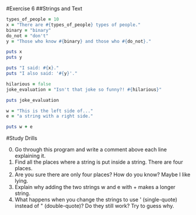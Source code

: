 #Exercise 6
##Strings and Text

```ruby
types_of_people = 10
x = "There are #{types_of_people} types of people."
binary = "binary"
do_not = "don't"
y = "Those who know #{binary} and those who #{do_not}."

puts x
puts y

puts "I said: #{x}."
puts "I also said: '#{y}'."

hilarious = false
joke_evaluation = "Isn't that joke so funny?! #{hilarious}"

puts joke_evaluation

w = "This is the left side of..."
e = "a string with a right side."

puts w + e
```

#Study Drills

0. Go through this program and write a comment above each line explaining it.
0. Find all the places where a string is put inside a string. There are four places.
0. Are you sure there are only four places? How do you know? Maybe I like lying.
0. Explain why adding the two strings w and e with + makes a longer string.
0. What happens when you change the strings to use ' (single-quote) instead of " (double-quote)? Do they still work? Try to guess why.
